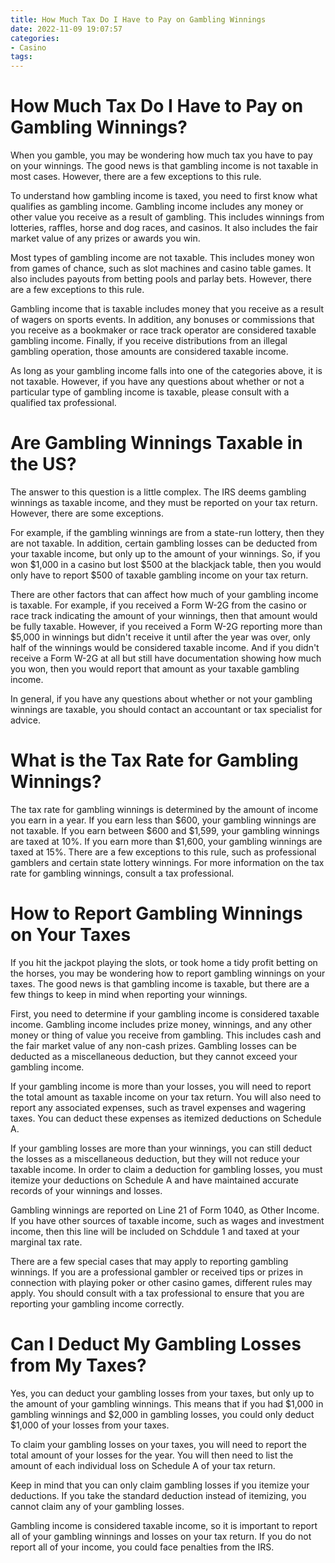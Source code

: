 ```yaml
---
title: How Much Tax Do I Have to Pay on Gambling Winnings
date: 2022-11-09 19:07:57
categories:
- Casino
tags:
---
```



#  How Much Tax Do I Have to Pay on Gambling Winnings?

When you gamble, you may be wondering how much tax you have to pay on your winnings. The good news is that gambling income is not taxable in most cases. However, there are a few exceptions to this rule.

To understand how gambling income is taxed, you need to first know what qualifies as gambling income. Gambling income includes any money or other value you receive as a result of gambling. This includes winnings from lotteries, raffles, horse and dog races, and casinos. It also includes the fair market value of any prizes or awards you win.

Most types of gambling income are not taxable. This includes money won from games of chance, such as slot machines and casino table games. It also includes payouts from betting pools and parlay bets. However, there are a few exceptions to this rule.

Gambling income that is taxable includes money that you receive as a result of wagers on sports events. In addition, any bonuses or commissions that you receive as a bookmaker or race track operator are considered taxable gambling income. Finally, if you receive distributions from an illegal gambling operation, those amounts are considered taxable income.

As long as your gambling income falls into one of the categories above, it is not taxable. However, if you have any questions about whether or not a particular type of gambling income is taxable, please consult with a qualified tax professional.

#  Are Gambling Winnings Taxable in the US?

The answer to this question is a little complex. The IRS deems gambling winnings as taxable income, and they must be reported on your tax return. However, there are some exceptions.

For example, if the gambling winnings are from a state-run lottery, then they are not taxable. In addition, certain gambling losses can be deducted from your taxable income, but only up to the amount of your winnings. So, if you won $1,000 in a casino but lost $500 at the blackjack table, then you would only have to report $500 of taxable gambling income on your tax return.

There are other factors that can affect how much of your gambling income is taxable. For example, if you received a Form W-2G from the casino or race track indicating the amount of your winnings, then that amount would be fully taxable. However, if you received a Form W-2G reporting more than $5,000 in winnings but didn't receive it until after the year was over, only half of the winnings would be considered taxable income. And if you didn't receive a Form W-2G at all but still have documentation showing how much you won, then you would report that amount as your taxable gambling income.

In general, if you have any questions about whether or not your gambling winnings are taxable, you should contact an accountant or tax specialist for advice.

#  What is the Tax Rate for Gambling Winnings?

The tax rate for gambling winnings is determined by the amount of income you earn in a year. If you earn less than $600, your gambling winnings are not taxable. If you earn between $600 and $1,599, your gambling winnings are taxed at 10%. If you earn more than $1,600, your gambling winnings are taxed at 15%. There are a few exceptions to this rule, such as professional gamblers and certain state lottery winnings. For more information on the tax rate for gambling winnings, consult a tax professional.

#  How to Report Gambling Winnings on Your Taxes

If you hit the jackpot playing the slots, or took home a tidy profit betting on the horses, you may be wondering how to report gambling winnings on your taxes. The good news is that gambling income is taxable, but there are a few things to keep in mind when reporting your winnings.

First, you need to determine if your gambling income is considered taxable income. Gambling income includes prize money, winnings, and any other money or thing of value you receive from gambling. This includes cash and the fair market value of any non-cash prizes. Gambling losses can be deducted as a miscellaneous deduction, but they cannot exceed your gambling income.

If your gambling income is more than your losses, you will need to report the total amount as taxable income on your tax return. You will also need to report any associated expenses, such as travel expenses and wagering taxes. You can deduct these expenses as itemized deductions on Schedule A.

If your gambling losses are more than your winnings, you can still deduct the losses as a miscellaneous deduction, but they will not reduce your taxable income. In order to claim a deduction for gambling losses, you must itemize your deductions on Schedule A and have maintained accurate records of your winnings and losses.

Gambling winnings are reported on Line 21 of Form 1040, as Other Income. If you have other sources of taxable income, such as wages and investment income, then this line will be included on Schddule 1 and taxed at your marginal tax rate.

There are a few special cases that may apply to reporting gambling winnings. If you are a professional gambler or received tips or prizes in connection with playing poker or other casino games, different rules may apply. You should consult with a tax professional to ensure that you are reporting your gambling income correctly.

#  Can I Deduct My Gambling Losses from My Taxes?

Yes, you can deduct your gambling losses from your taxes, but only up to the amount of your gambling winnings. This means that if you had $1,000 in gambling winnings and $2,000 in gambling losses, you could only deduct $1,000 of your losses from your taxes.

To claim your gambling losses on your taxes, you will need to report the total amount of your losses for the year. You will then need to list the amount of each individual loss on Schedule A of your tax return.

Keep in mind that you can only claim gambling losses if you itemize your deductions. If you take the standard deduction instead of itemizing, you cannot claim any of your gambling losses.

Gambling income is considered taxable income, so it is important to report all of your gambling winnings and losses on your tax return. If you do not report all of your income, you could face penalties from the IRS.
